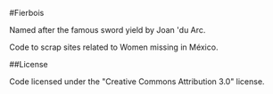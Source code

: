 #Fierbois

Named after the famous sword yield by Joan 'du Arc.

Code to scrap sites related to Women missing in México.


##License

Code licensed under the "Creative Commons Attribution 3.0" license.